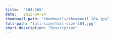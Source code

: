 ```yaml
---
title:  "104/365"
date:   2015-04-14
thumbnail-path: "thumbnails/thumbnail-104.jpg"
full-path: "full-size/full-size-104.jpg"
short-description: "Description"
---
```


